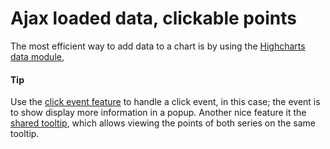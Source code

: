 # Ajax loaded data, clickable points

The most efficient way to add data to a chart is by using the [Highcharts data module](https://www.highcharts.com/docs/working-with-data/data-module),

#### Tip

Use the [click event feature](https://api.highcharts.com/highcharts/series%3Cline%3E.point.events.click) to handle a click event, in this case; the event is to show display more information in a popup.
Another nice feature it the [shared tooltip](https://api.highcharts.com/highcharts/tooltip.shared), which allows viewing the points of both series on the same tooltip.
